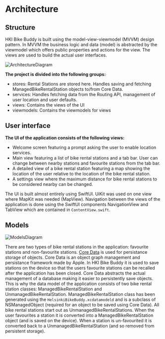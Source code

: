 #  Architecture
## Structure
HKI Bike Buddy is built using the model-view-viewmodel (MVVM) design pattern. In MVVM the business logic and data (model) is abstracted by the viewmodel which offers public properties and actions for the view. The views are used to build the actual user interfaces.

![ArchitectureDiagram](https://raw.githubusercontent.com/JuanitoSebastian/HelsinkiBikeBuddy/main/Documentation/graphics/ArchitectureGraph.png)

**The project is divided into the following groups:**
* stores: Rental Stations are stored here. Handles saving and fetching ManagedBikeRentalStation objects to/from Core Data.
* services: Handles fetching data from the Routing API, management of user location and user defaults.
* views: Contains the views of the UI
* viewmodels: Contains the viewmodels for views

## User interface
**The UI of the application consists of the following views:**
* Welcome screen featuring a prompt asking the user to enable location services.
* Main view featuring a list of bike rental stations and a tab bar. User can change between nearby stations and favourite stations from the tab bar.
* A detailed view of a bike rental station featuring a map showing the location of the user relative to the location of the bike rental station.
* A settings view where the maximum distance for bike rental stations to be considered nearby can be changed.

The UI is built almost entirely using SwiftUI. UiKit was used on one view where MapKit was needed (MapView). Navigation between the views of the application is done using the SwiftUI components NavigationView and TabView which are contained in ``ContentView.swift``.

## Models
![ModelsDiagram](https://raw.githubusercontent.com/JuanitoSebastian/HelsinkiBikeBuddy/main/Documentation/graphics/ModelsDiagram.png)

There are two types of bike rental stations in the application: favourite stations and non-favourite stations. [Core Data](https://developer.apple.com/documentation/coredata) is used for persistance storage of objects. Core Data is an object graph management and persistance framework made by Apple. In HKI Bike Buddy it is used to save stations on the device so that the users favourite stations can be recalled after the application has been closed. Core Data abstracts the actual management of a database making it easier to persistently save objects. This is why the data model of the application consists of two bike rental station classes: ManagedBikeRentalStation and UnmanagedBikeRentalStation. ManagedBikeRentalStation class has been generated using the ``HelsinkiBikeBuddy.xcdatamodeld`` and is a subclass of NSManagedObject (required for an object to be saved using Core Data). All bike rental stations start out as UnmanagedBikeRentalStations. When the user favourites a station it is converted into a ManagedBikeRentalStation object (and is saved on the device). When a station is un-favourited it is converted back to a UnmanagedBikeRentalStation (and so removed from persistent storage).
